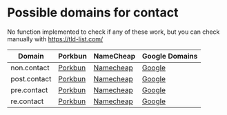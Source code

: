 # Possible domains for contact

No function implemented to check if any of these work, but you can check manually with https://tld-list.com/

| Domain | Porkbun | NameCheap | Google Domains |
|---|---|---|---|
| non.contact | [Porkbun](https://porkbun.com/checkout/search?prb=e814663da1&tlds=&idnLanguage=&search=search&q=non.contact) | [Namecheap](https://www.namecheap.com/domains/registration/results/?domain=non.contact) | [Google](https://domains.google.com/registrar/search?searchTerm=non.contact) |
| post.contact | [Porkbun](https://porkbun.com/checkout/search?prb=e814663da1&tlds=&idnLanguage=&search=search&q=post.contact) | [Namecheap](https://www.namecheap.com/domains/registration/results/?domain=post.contact) | [Google](https://domains.google.com/registrar/search?searchTerm=post.contact) |
| pre.contact | [Porkbun](https://porkbun.com/checkout/search?prb=e814663da1&tlds=&idnLanguage=&search=search&q=pre.contact) | [Namecheap](https://www.namecheap.com/domains/registration/results/?domain=pre.contact) | [Google](https://domains.google.com/registrar/search?searchTerm=pre.contact) |
| re.contact | [Porkbun](https://porkbun.com/checkout/search?prb=e814663da1&tlds=&idnLanguage=&search=search&q=re.contact) | [Namecheap](https://www.namecheap.com/domains/registration/results/?domain=re.contact) | [Google](https://domains.google.com/registrar/search?searchTerm=re.contact) |
